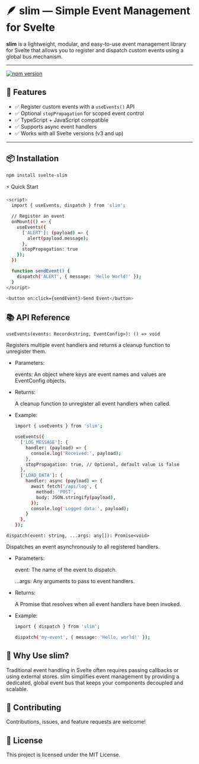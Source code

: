 # 🪶 slim — Simple Event Management for Svelte

**slim** is a lightweight, modular, and easy-to-use event management library for Svelte that allows you to register and dispatch custom events using a global bus mechanism.

---

[![npm version](https://img.shields.io/npm/v/svelte-slim.svg)](https://www.npmjs.com/package/svelte-slim)

## 🚀 Features

- ✅ Register custom events with a `useEvents()` API
- ✅ Optional `stopPropagation` for scoped event control
- ✅ TypeScript + JavaScript compatible
- ✅ Supports async event handlers
- ✅ Works with all Svelte versions (v3 and up)

---

## 📦 Installation

```bash
npm install svelte-slim
```

⚡ Quick Start

```bash
<script>
  import { useEvents, dispatch } from 'slim';

  // Register an event
  onMount(() => {
    useEvents({
      ['ALERT']: (payload) => {
        alert(payload.message);
      },
      stopPropagation: true
    });
  })

  function sendEvent() {
    dispatch('ALERT', { message: 'Hello World!' });
  }
</script>

<button on:click={sendEvent}>Send Event</button>
  ```

## 📚 API Reference

`useEvents(events: Record<string, EventConfig>): () => void`

  Registers multiple event handlers and returns a cleanup function to unregister them.

- Parameters:

  events: An object where keys are event names and values are EventConfig objects.

- Returns:

  A cleanup function to unregister all event handlers when called.

- Example:

  ```bash
  import { useEvents } from 'slim';
  
  useEvents({
    ['LOG_MESSAGE']: {
      handler: (payload) => {
        console.log('Received:', payload);
      },
      stopPropagation: true, // Optional, default value is false
    },
    ['LOAD_DATA']: {
      handler: async (payload) => {
        await fetch('/api/log', {
          method: 'POST',
          body: JSON.stringify(payload),
        });
        console.log('Logged data:', payload);
      }
    },
  });
  
  ```

`dispatch(event: string, ...args: any[]): Promise<void>`

  Dispatches an event asynchronously to all registered handlers.

- Parameters:

  event: The name of the event to dispatch.

  ...args: Any arguments to pass to event handlers.

- Returns:

  A Promise that resolves when all event handlers have been invoked.

- Example:

  ```bash
  import { dispatch } from 'slim';
  
  dispatch('my-event', { message: 'Hello, world!' });
  
  ```

## 🎯 Why Use slim?

Traditional event handling in Svelte often requires passing callbacks or using external stores. slim simplifies event management by providing a dedicated, global event bus that keeps your components decoupled and scalable.

## 🤝 Contributing

Contributions, issues, and feature requests are welcome!

## 📄 License

This project is licensed under the MIT License.
